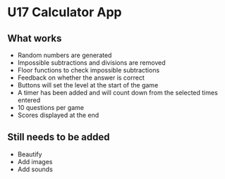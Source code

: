 # U17 Calculator App

## What works
* Random numbers are generated
* Impossible subtractions and divisions are removed
* Floor functions to check impossible subtractions
* Feedback on whether the answer is correct
* Buttons will set the level at the start of the game
* A timer has been added and will count down from the selected times entered
* 10 questions per game
* Scores displayed at the end

## Still needs to be added
* Beautify
* Add images
* Add sounds
